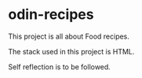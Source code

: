# odin-recipes

This project is all about Food recipes.

The stack used in this project is HTML.

Self reflection is to be followed.